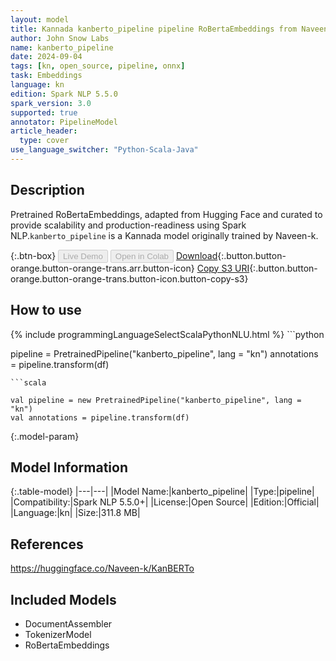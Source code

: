 ```yaml
---
layout: model
title: Kannada kanberto_pipeline pipeline RoBertaEmbeddings from Naveen-k
author: John Snow Labs
name: kanberto_pipeline
date: 2024-09-04
tags: [kn, open_source, pipeline, onnx]
task: Embeddings
language: kn
edition: Spark NLP 5.5.0
spark_version: 3.0
supported: true
annotator: PipelineModel
article_header:
  type: cover
use_language_switcher: "Python-Scala-Java"
---
```


## Description

Pretrained RoBertaEmbeddings, adapted from Hugging Face and curated to provide scalability and production-readiness using Spark NLP.`kanberto_pipeline` is a Kannada model originally trained by Naveen-k.

{:.btn-box}
<button class="button button-orange" disabled>Live Demo</button>
<button class="button button-orange" disabled>Open in Colab</button>
[Download](https://s3.amazonaws.com/auxdata.johnsnowlabs.com/public/models/kanberto_pipeline_kn_5.5.0_3.0_1725412329196.zip){:.button.button-orange.button-orange-trans.arr.button-icon}
[Copy S3 URI](s3://auxdata.johnsnowlabs.com/public/models/kanberto_pipeline_kn_5.5.0_3.0_1725412329196.zip){:.button.button-orange.button-orange-trans.button-icon.button-copy-s3}

## How to use



<div class="tabs-box" markdown="1">
{% include programmingLanguageSelectScalaPythonNLU.html %}
```python

pipeline = PretrainedPipeline("kanberto_pipeline", lang = "kn")
annotations =  pipeline.transform(df)   

```
```scala

val pipeline = new PretrainedPipeline("kanberto_pipeline", lang = "kn")
val annotations = pipeline.transform(df)

```
</div>

{:.model-param}
## Model Information

{:.table-model}
|---|---|
|Model Name:|kanberto_pipeline|
|Type:|pipeline|
|Compatibility:|Spark NLP 5.5.0+|
|License:|Open Source|
|Edition:|Official|
|Language:|kn|
|Size:|311.8 MB|

## References

https://huggingface.co/Naveen-k/KanBERTo

## Included Models

- DocumentAssembler
- TokenizerModel
- RoBertaEmbeddings